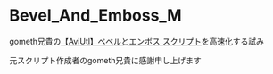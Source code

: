 # Bevel_And_Emboss_M
gometh兄貴の[【AviUtl】ベベルとエンボス スクリプト](https://www.nicovideo.jp/watch/sm39006767)を高速化する試み

元スクリプト作成者のgometh兄貴に感謝申し上げます
